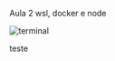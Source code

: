 Aula 2 wsl, docker e node

![terminal](https://github.com/user-attachments/assets/ee3405db-94e7-4f52-8f51-85bcc8ea97c0)

teste

